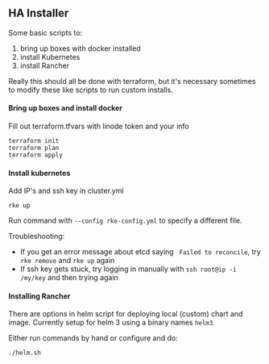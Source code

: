 ## HA Installer

Some basic scripts to:
  1) bring up boxes with docker installed
  2) install Kubernetes
  3) install Rancher

Really this should all be done with terraform, but it's necessary sometimes to modify these like scripts to run custom installs.


#### Bring up boxes and install docker

Fill out terraform.tfvars with linode token and your info

```
terraform init
terraform plan
terraform apply
```

#### Install kubernetes

Add IP's and ssh key in cluster.yml

```
rke up
```

Run command with `--config rke-config.yml` to specify a different file.

Troubleshooting:

* If you get an error message about etcd saying ` Failed to reconcile`, try `rke remove` and `rke up` again
* If ssh key gets stuck, try logging in manually with `ssh root@ip -i /my/key` and then trying again

#### Installing Rancher

There are options in helm script for deploying local (custom) chart and image. Currently setup for helm 3 using a binary names `helm3`.

Either run commands by hand or configure and do:

```
./helm.sh
```
